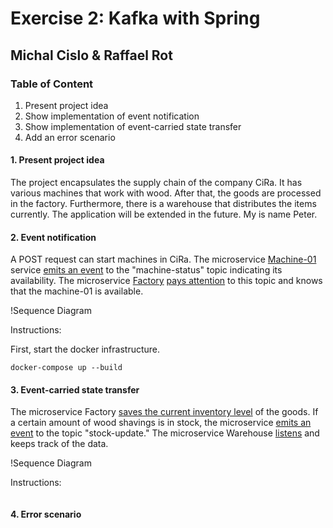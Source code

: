 # Exercise 2: Kafka with Spring
## Michal Cislo & Raffael Rot

### Table of Content

1. Present project idea
2. Show implementation of event notification
3. Show implementation of event-carried state transfer
4. Add an error scenario

#### 1. Present project idea

The project encapsulates the supply chain of the company CiRa. 
It has various machines that work with wood. After that, the goods are processed in the factory. 
Furthermore, there is a warehouse that distributes the items currently. 
The application will be extended in the future. My is name Peter.

#### 2. Event notification

A POST request can start machines in CiRa. 
The microservice [Machine-01](https://github.com/nikokelx/event-driven_and_process-oriented-architecture_group-5/tree/main/project/machine-01) 
service [emits an event](https://github.com/nikokelx/event-driven_and_process-oriented-architecture_group-5/blob/main/project/machine-01/src/main/java/ch/unisg/machine01/infrastructure/adapters/messages/MachineStatusMessage.java) 
to the "machine-status" topic indicating its availability.
The microservice [Factory](https://github.com/nikokelx/event-driven_and_process-oriented-architecture_group-5/tree/main/project/factory) 
[pays attention](https://github.com/nikokelx/event-driven_and_process-oriented-architecture_group-5/blob/main/project/factory/src/main/java/ch/unisg/factory/controllers/event/MachineStatusEventListener.java)
to this topic and knows that the machine-01 is available.

!Sequence Diagram

Instructions: 

First, start the docker infrastructure.
```
docker-compose up --build
```

#### 3. Event-carried state transfer

The microservice Factory [saves the current inventory level](https://github.com/nikokelx/event-driven_and_process-oriented-architecture_group-5/blob/main/project/factory/src/main/java/ch/unisg/factory/infrastructure/repository/MachinePersistenceAdapter.java)
of the goods. 
If a certain amount of wood shavings is in stock, the microservice [emits an event](https://github.com/nikokelx/event-driven_and_process-oriented-architecture_group-5/blob/main/project/factory/src/main/java/ch/unisg/factory/infrastructure/adapters/messages/FactoryInventoryLevelEvent.java)
to the topic "stock-update." 
The microservice Warehouse [listens](https://github.com/nikokelx/event-driven_and_process-oriented-architecture_group-5/blob/main/project/warehouse/src/main/java/ch/unisg/warehouse/service/ConsumerService.java)
and keeps track of the data.

!Sequence Diagram

Instructions:

```

```

#### 4. Error scenario
